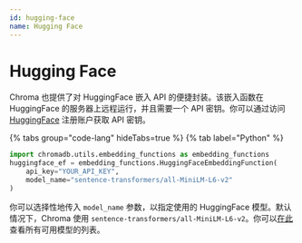 ```yaml
---
id: hugging-face
name: Hugging Face
---
```


# Hugging Face

Chroma 也提供了对 HuggingFace 嵌入 API 的便捷封装。该嵌入函数在 HuggingFace 的服务器上远程运行，并且需要一个 API 密钥。你可以通过访问 [HuggingFace](https://huggingface.co/) 注册账户获取 API 密钥。

{% tabs group="code-lang" hideTabs=true %}
{% tab label="Python" %}

```python
import chromadb.utils.embedding_functions as embedding_functions
huggingface_ef = embedding_functions.HuggingFaceEmbeddingFunction(
    api_key="YOUR_API_KEY",
    model_name="sentence-transformers/all-MiniLM-L6-v2"
)
```

你可以选择性地传入 `model_name` 参数，以指定使用的 HuggingFace 模型。默认情况下，Chroma 使用 `sentence-transformers/all-MiniLM-L6-v2`。你可以[在此](https://huggingface.co/models)查看所有可用模型的列表。